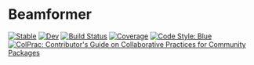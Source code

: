 # Beamformer

[![Stable](https://img.shields.io/badge/docs-stable-blue.svg)](https://Orchard-Ultrasound-Innovation.github.io/Beamformer.jl/stable)
[![Dev](https://img.shields.io/badge/docs-dev-blue.svg)](https://Orchard-Ultrasound-Innovation.github.io/Beamformer.jl/dev)
[![Build Status](https://github.com/Orchard-Ultrasound-Innovation/Beamformer.jl/actions/workflows/CI.yml/badge.svg?branch=main)](https://github.com/Orchard-Ultrasound-Innovation/Beamformer.jl/actions/workflows/CI.yml?query=branch%3Amain)
[![Coverage](https://codecov.io/gh/Orchard-Ultrasound-Innovation/Beamformer.jl/branch/main/graph/badge.svg)](https://codecov.io/gh/Orchard-Ultrasound-Innovation/Beamformer.jl)
[![Code Style: Blue](https://img.shields.io/badge/code%20style-blue-4495d1.svg)](https://github.com/invenia/BlueStyle)
[![ColPrac: Contributor's Guide on Collaborative Practices for Community Packages](https://img.shields.io/badge/ColPrac-Contributor's%20Guide-blueviolet)](https://github.com/SciML/ColPrac)
